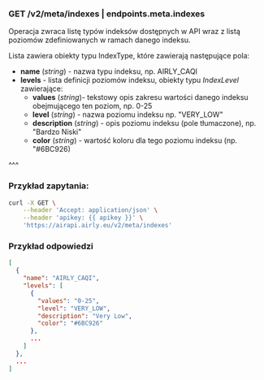 ### GET /v2/meta/indexes | endpoints.meta.indexes

Operacja zwraca listę typów indeksów dostępnych w API wraz z listą poziomów zdefiniowanych w ramach danego indeksu.

Lista zawiera obiekty typu IndexType, które zawierają następujące pola:
- **name** (_string_) - nazwa typu indeksu, np. AIRLY_CAQI
- **levels** - lista definicji poziomów indeksu, obiekty typu _IndexLevel_ zawierające:
    - **values** (_string_)- tekstowy opis zakresu wartości danego indeksu obejmującego ten poziom, np. 0-25
    - **level** (_string_) - nazwa poziomu indeksu np. "VERY_LOW"
    - **description** (_string_) - opis poziomu indeksu (pole tłumaczone), np. "Bardzo Niski"
    - **color** (_string_) - wartość koloru dla tego poziomu indeksu (np. "#6BC926)

^^^

### Przykład zapytania:

```bash
curl -X GET \
    --header 'Accept: application/json' \
    --header 'apikey: {{ apikey }}' \
    'https://airapi.airly.eu/v2/meta/indexes'
```

### Przykład odpowiedzi

```json
[
  {
    "name": "AIRLY_CAQI",
    "levels": [
      {
        "values": "0-25",
        "level": "VERY_LOW",
        "description": "Very Low",
        "color": "#6BC926"
      },
      ...
    ]
  },
  ...
]
```

